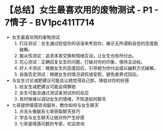 # 【总结】女生最喜欢用的废物测试 - P1 - 7情子 - BV1pc411T714

-   女生最喜欢用的废物测试
    1.  打压测试：女生通过贬低你的话语来考验你，展示无所谓和自信的态度能破解。
    2.  服从性测试：追求本家交换和情绪互动，让女生也有所付出。
    3.  花心测试：正确回复女生的问题，打破对你的印象，保持主动权。
    4.  好人卡测试：根据女生的态度回应，引导她为你付出或以幽默方式破解。
    5.  自我否定测试：根据女生的情况调侃或安慰，避免直男式回应。
-   与女生讨论减肥建议可能会让她觉得自己胖，降低对你的好感
    1.  给女生减肥建议可能会得罪她
    2.  女生可能会通过测试来测试你的反应
    3.  有时候难以调动女生的情绪，不知道如何聊天
-   七哥提供情感咨询服务，教你如何与女生聊天
    1.  点击头像联系七哥获取聊天技巧
    2.  学会与女生聊天让她对你产生好感
    3.  七哥是情感问题的专家，欢迎咨询